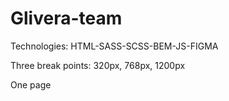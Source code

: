 # Glivera-team

Technologies: HTML-SASS-SCSS-BEM-JS-FIGMA

Three break points: 320px, 768px, 1200px

One page


